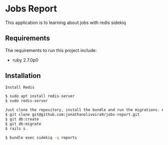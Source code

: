 # Jobs Report
This application is to learning about jobs with redis sidekiq

## Requirements

The requirements to run this project include:
* ruby 2.7.0p0

## Installation

```bash
Install Redis

$ sudo apt install redis-server
$ sudo redis-server

Just clone the repository, install the bundle and run the migrations. After that, are you free to do anything.
$ git clone git@github.com:jonathanoliveira9/jobs-report.git
$ git db:create
$ git db:migrate
$ rails s

$ bundle exec sidekiq -q reports
